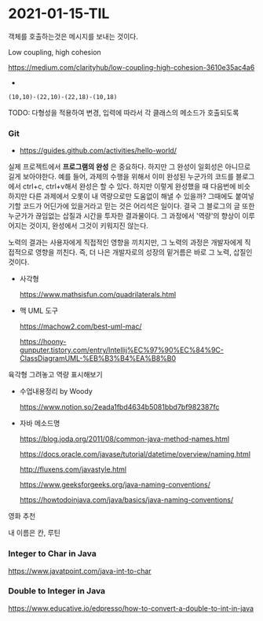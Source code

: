# 2021-01-15-TIL



객체를 호출하는것은 메시지를 보내는 것이다.

Low coupling, high cohesion

https://medium.com/clarityhub/low-coupling-high-cohesion-3610e35ac4a6

+

```
(10,10)-(22,10)-(22,18)-(10,18)
```

TODO: 다형성을 적용하여 변경, 입력에 따라서 각 클래스의 메소드가 호출되도록

### Git

- https://guides.github.com/activities/hello-world/

실제 프로젝트에서 **프로그램의 완성** 은 중요하다. 하지만 그 완성이 일회성은 아니므로 길게 보아야한다. 예를 들어, 과제의 수행을 위해서 이미 완성된 누군가의 코드를 블로그에서 ctrl+c, ctrl+v해서 완성은 할 수 있다. 하지만 이렇게 완성했을 때 다음번에 비슷하지만 다른 과제에서 오롯이 내 역량으로만 도움없이 해낼 수 있을까? 그때에도 붙여넣기할 코드가 어딘가에 있을거라고 믿는 것은 어리석은 일이다. 결국 그 블로그의 글 또한 누군가가 끊임없는 삽질과 시간을 투자한 결과물이다. 그 과정에서 '역량'의 향상이 이루어지는 것이지, 완성에서 그것이 키워지진 않는다.

노력의 결과는 사용자에게 직접적인 영향을 끼치지만, 그 노력의 과정은 개발자에게  직접적으로 영향을 끼친다. 즉, 더 나은 개발자로의 성장의 밑거름은 바로 그 노력, 삽질인 것이다.

- 사각형

  https://www.mathsisfun.com/quadrilaterals.html

- 맥 UML 도구

  https://machow2.com/best-uml-mac/

  https://hoony-gunputer.tistory.com/entry/Intellij%EC%97%90%EC%84%9C-ClassDiagramUML-%EB%B3%B4%EA%B8%B0

육각형 그려놓고 역량 표시해보기

- 수업내용정리 by Woody

  https://www.notion.so/2eada1fbd4634b5081bbd7bf982387fc

- 자바 메소드명

  https://blog.joda.org/2011/08/common-java-method-names.html

  https://docs.oracle.com/javase/tutorial/datetime/overview/naming.html

  http://fluxens.com/javastyle.html

  https://www.geeksforgeeks.org/java-naming-conventions/

  https://howtodoinjava.com/java/basics/java-naming-conventions/

영화 추천

내 이름은 칸, 루틴

### Integer to Char in Java

https://www.javatpoint.com/java-int-to-char

### Double to Integer in Java

https://www.educative.io/edpresso/how-to-convert-a-double-to-int-in-java